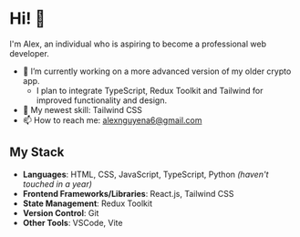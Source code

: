 # Hi! 👋
I'm Alex, an individual who is aspiring to become a professional web developer.

- 🔭 I’m currently working on a more advanced version of my older crypto app.
  - I plan to integrate TypeScript, Redux Toolkit and Tailwind for improved functionality and design.
- 🌱 My newest skill: Tailwind CSS
- 📫 How to reach me: alexnguyena6@gmail.com

## My Stack

- **Languages**:
HTML, CSS, JavaScript, TypeScript, Python *(haven't touched in a year)*
- **Frontend Frameworks/Libraries**:
React.js, Tailwind CSS
- **State Management**:
Redux Toolkit
- **Version Control**:
Git
- **Other Tools**:
VSCode, Vite
